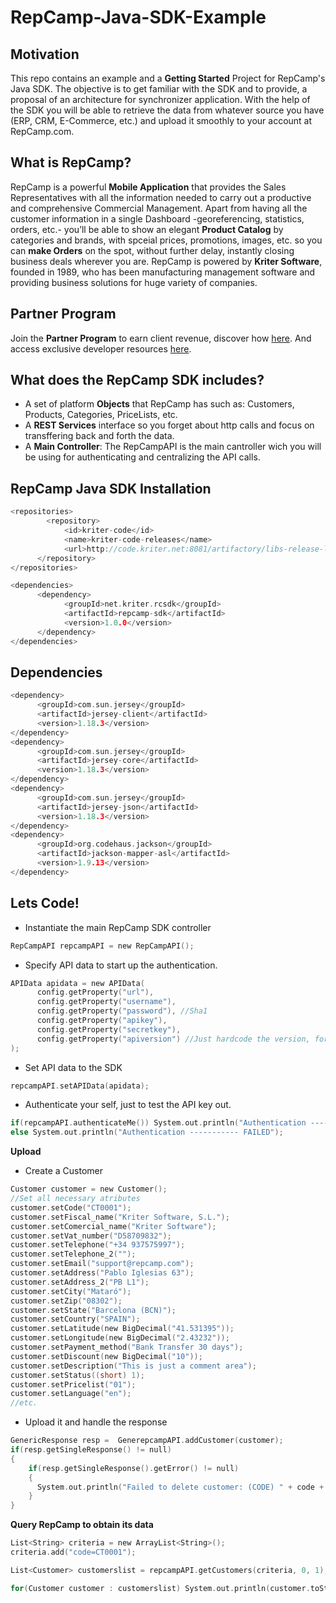 # RepCamp-Java-SDK-Example

## Motivation
This repo contains an example and a **Getting Started** Project for RepCamp's Java SDK. The objective is to get familiar with the SDK and to provide, a proposal of an architecture for synchronizer application. With the help of the SDK you will be able to retrieve the data from whatever source you have (ERP, CRM, E-Commerce, etc.) and upload it smoothly to your account at RepCamp.com. 

## What is RepCamp?
RepCamp is a powerful **Mobile Application** that provides the Sales Representatives with all the information needed to carry out a productive and comprehensive Commercial Management. Apart from having all the customer information in a single Dashboard -georeferencing, statistics, orders, etc.- you’ll be able to show an elegant **Product Catalog** by categories and brands, with spceial prices, promotions, images, etc. so you can **make Orders** on the spot, without further delay, instantly closing business deals wherever you are. RepCamp is powered by **Kriter Software**, founded in 1989, who has been manufacturing management software and providing business solutions for huge variety of companies.

## Partner Program
Join the **Partner Program** to earn client revenue, discover how [here](http://www.repcamp.com/en/partner).
And access exclusive developer resources [here](http://developers.repcamp.com).

## What does the RepCamp SDK includes?
- A set of platform **Objects** that RepCamp has such as: Customers, Products, Categories, PriceLists, etc.
- A **REST Services** interface so you forget about http calls and focus on transffering back and forth the data.
- A **Main Controller**: The RepCampAPI is the main cantroller wich you will be using for authenticating and centralizing the API calls.

## RepCamp Java SDK Installation
```c
<repositories>
        <repository>
            <id>kriter-code</id>
            <name>kriter-code-releases</name>
            <url>http://code.kriter.net:8081/artifactory/libs-release-local</url>
      </repository>
</repositories>

<dependencies>
      <dependency>
            <groupId>net.kriter.rcsdk</groupId>
            <artifactId>repcamp-sdk</artifactId>
            <version>1.0.0</version>
      </dependency>
</dependencies>
```
## Dependencies
```c
<dependency>
      <groupId>com.sun.jersey</groupId>
      <artifactId>jersey-client</artifactId>
      <version>1.18.3</version>
</dependency>
<dependency>
      <groupId>com.sun.jersey</groupId>
      <artifactId>jersey-core</artifactId>
      <version>1.18.3</version>
</dependency>
<dependency>
      <groupId>com.sun.jersey</groupId>
      <artifactId>jersey-json</artifactId>
      <version>1.18.3</version>
</dependency>
<dependency>
      <groupId>org.codehaus.jackson</groupId>
      <artifactId>jackson-mapper-asl</artifactId>
      <version>1.9.13</version>
</dependency>
```
## Lets Code!

- Instantiate the main RepCamp SDK controller
```c
RepCampAPI repcampAPI = new RepCampAPI();
```
- Specify API data to start up the authentication.
```c
APIData apidata = new APIData(
      config.getProperty("url"),
      config.getProperty("username"),
      config.getProperty("password"), //Sha1
      config.getProperty("apikey"),
      config.getProperty("secretkey"),
      config.getProperty("apiversion") //Just hardcode the version, for now is "v1"
);
```
- Set API data to the SDK
```c
repcampAPI.setAPIData(apidata);
```
- Authenticate your self, just to test the API key out.
```c
if(repcampAPI.authenticateMe()) System.out.println("Authentication ----------- OK");
else System.out.println("Authentication ----------- FAILED");
```
**Upload**

- Create a Customer
```c
Customer customer = new Customer();
//Set all necessary atributes
customer.setCode("CT0001");
customer.setFiscal_name("Kriter Software, S.L.");
customer.setComercial_name("Kriter Software");
customer.setVat_number("D58709832");
customer.setTelephone("+34 937575997");
customer.setTelephone_2("");
customer.setEmail("support@repcamp.com");
customer.setAddress("Pablo Iglesias 63");
customer.setAddress_2("PB L1");
customer.setCity("Mataró");
customer.setZip("08302");
customer.setState("Barcelona (BCN)");
customer.setCountry("SPAIN");
customer.setLatitude(new BigDecimal("41.531395"));
customer.setLongitude(new BigDecimal("2.43232"));
customer.setPayment_method("Bank Transfer 30 days");
customer.setDiscount(new BigDecimal("10"));
customer.setDescription("This is just a comment area");
customer.setStatus((short) 1);
customer.setPricelist("01");
customer.setLanguage("en");
//etc.
```
- Upload it and handle the response
```c
GenericResponse resp =  GenerepcampAPI.addCustomer(customer);
if(resp.getSingleResponse() != null)
{
    if(resp.getSingleResponse().getError() != null)
    {
      System.out.println("Failed to delete customer: (CODE) " + code + " Error: " + resp.getSingleResponse().getError());
    }
}
```

**Query RepCamp to obtain its data**

```c
List<String> criteria = new ArrayList<String>();
criteria.add("code=CT0001");

List<Customer> customerslist = repcampAPI.getCustomers(criteria, 0, 1);

for(Customer customer : customerslist) System.out.println(customer.toString());
```
